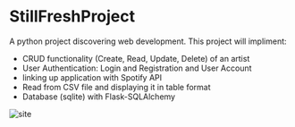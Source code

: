 # StillFreshProject
A python project discovering web development. This project will impliment: 
 * CRUD functionality (Create, Read, Update, Delete) of an artist
 * User Authentication: Login and Registration and User Account 
 * linking up application with Spotify API
 * Read from CSV file and displaying it in table format
 * Database (sqlite) with Flask-SQLAlchemy

![site](https://user-images.githubusercontent.com/9218645/105113070-3b353580-5a92-11eb-81b0-9ec569f28b7f.PNG)
